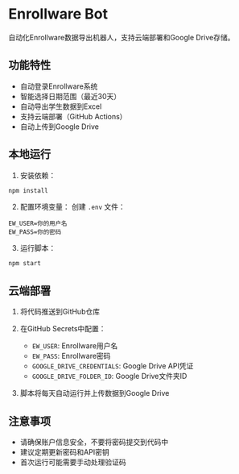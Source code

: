 # Enrollware Bot

自动化Enrollware数据导出机器人，支持云端部署和Google Drive存储。

## 功能特性

- 自动登录Enrollware系统
- 智能选择日期范围（最近30天）
- 自动导出学生数据到Excel
- 支持云端部署（GitHub Actions）
- 自动上传到Google Drive

## 本地运行

1. 安装依赖：
```bash
npm install
```

2. 配置环境变量：
创建 `.env` 文件：
```
EW_USER=你的用户名
EW_PASS=你的密码
```

3. 运行脚本：
```bash
npm start
```

## 云端部署

1. 将代码推送到GitHub仓库
2. 在GitHub Secrets中配置：
   - `EW_USER`: Enrollware用户名
   - `EW_PASS`: Enrollware密码
   - `GOOGLE_DRIVE_CREDENTIALS`: Google Drive API凭证
   - `GOOGLE_DRIVE_FOLDER_ID`: Google Drive文件夹ID

3. 脚本将每天自动运行并上传数据到Google Drive

## 注意事项

- 请确保账户信息安全，不要将密码提交到代码中
- 建议定期更新密码和API密钥
- 首次运行可能需要手动处理验证码 